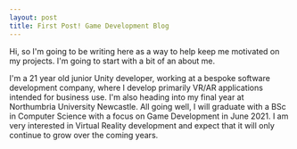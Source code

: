 ```yaml
---
layout: post
title: First Post! Game Development Blog
---
```


Hi, so I'm going to be writing here as a way to help keep me motivated on my projects. I'm going to start with a bit of an about me.

I'm a 21 year old junior Unity developer, working at a bespoke software development company, where I develop primarily VR/AR applications intended for business use. I'm also heading into my final year at Northumbria University Newcastle. All going well, I will graduate with a BSc in Computer Science with a focus on Game Development in June 2021. I am very interested in Virtual Reality development and expect that it will only continue to grow over the coming years.

<!-- ![_config.yml]({{ site.baseurl }}/images/config.png)

The easiest way to make your first post is to edit this one. Go into /_posts/ and update the Hello World markdown file. For more instructions head over to the [Jekyll Now repository](https://github.com/barryclark/jekyll-now) on GitHub. -->